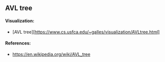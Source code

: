 ## AVL tree

#### Visualization:
* [AVL tree][https://www.cs.usfca.edu/~galles/visualization/AVLtree.html]

#### References:
* https://en.wikipedia.org/wiki/AVL_tree
